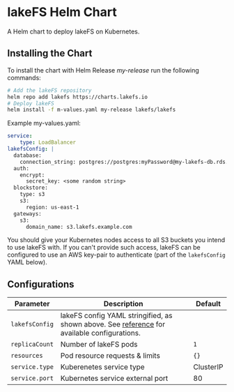 # lakeFS Helm Chart

A Helm chart to deploy lakeFS on Kubernetes.

## Installing the Chart

To install the chart with Helm Release *my-release* run the following commands:

```bash
# Add the lakeFS repository
helm repo add lakefs https://charts.lakefs.io
# Deploy lakeFS
helm install -f m-values.yaml my-release lakefs/lakefs
```

Example my-values.yaml:

```yaml
service:
    type: LoadBalancer
lakefsConfig: |
  database:
    connection_string: postgres://postgres:myPassword@my-lakefs-db.rds.amazonaws.com:5432/lakefs?search_path=lakefs
  auth:
    encrypt:
      secret_key: <some random string>
  blockstore:
    type: s3
    s3:
      region: us-east-1
  gateways:
    s3:
      domain_name: s3.lakefs.example.com
```

You should give your Kubernetes nodes access to all S3 buckets you intend to use lakeFS with.
If you can't provide such access, lakeFS can be configured to use an AWS key-pair to authenticate (part of the `lakefsConfig` YAML below).


## Configurations
| **Parameter**                               | **Description**                                                                                            | **Default** |
|---------------------------------------------|------------------------------------------------------------------------------------------------------------|-------------|
| `lakefsConfig`                              | lakeFS config YAML stringified, as shown above. See [reference](https://docs.lakefs.io/reference/configuration.html) for available configurations.                                                               |             |
| `replicaCount`                              | Number of lakeFS pods                                                                                      | `1`         |
| `resources`                                 | Pod resource requests & limits                                                                             | `{}`        |
| `service.type`                              | Kuberenetes service type                                                                                   | ClusterIP   |
| `service.port`                              | Kubernetes service external port                                                                           | 80          |

